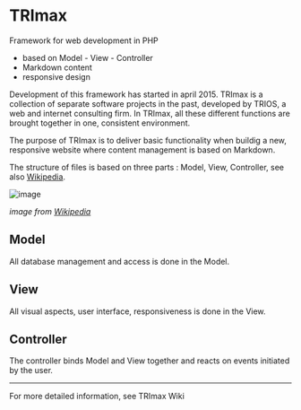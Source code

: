 # TRImax

Framework for web development in PHP 

- based on Model - View - Controller
- Markdown content
- responsive design

Development of this framework has started in april 2015. TRImax is a collection of separate software projects in the past, developed by TRIOS, a web and internet consulting firm. In TRImax, all these different functions are brought together in one, consistent environment. 

The purpose of TRImax is to deliver basic functionality when buildig a new, responsive website where content management is based on Markdown.

The structure of files is based on three parts : Model, View, Controller, see also  [Wikipedia](http://en.wikipedia.org/wiki/Model%E2%80%93view%E2%80%93controller).

![image](http://upload.wikimedia.org/wikipedia/commons/b/b5/ModelViewControllerDiagram2.svg)

_image from [Wikipedia](http://nl.wikipedia.org/wiki/Model-view-controller-model)_

## Model

All database management and access is done in the Model.

## View

All visual aspects, user interface, responsiveness is done in the View.

## Controller 

The controller binds Model and View together and reacts on events initiated by the user. 

---

For more detailed information, see TRImax Wiki
